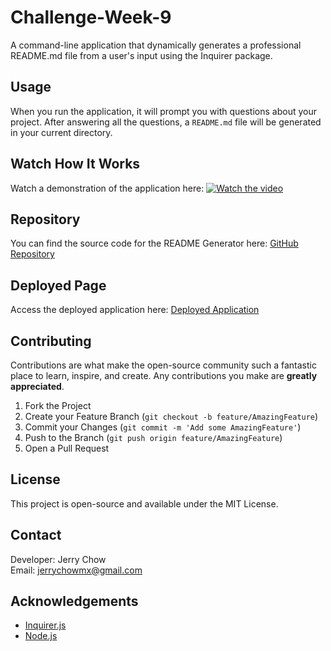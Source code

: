 # Challenge-Week-9
A command-line application that dynamically generates a professional README.md file from a user's input using the Inquirer package.


## Usage

When you run the application, it will prompt you with questions about your project. After answering all the questions, a `README.md` file will be generated in your current directory.

## Watch How It Works

Watch a demonstration of the application here:
[![Watch the video](https://watch.screencastify.com/v/cn93OyK5dfVvIycHBKxN)](https://watch.screencastify.com/v/cn93OyK5dfVvIycHBKxN)

## Repository

You can find the source code for the README Generator here:
[GitHub Repository](https://github.com/JerryChowMX/Challenge-Week-9)

## Deployed Page

Access the deployed application here:
[Deployed Application](https://jerrychowmx.github.io/Challenge-Week-9/)

## Contributing

Contributions are what make the open-source community such a fantastic place to learn, inspire, and create. Any contributions you make are **greatly appreciated**.

1. Fork the Project
2. Create your Feature Branch (`git checkout -b feature/AmazingFeature`)
3. Commit your Changes (`git commit -m 'Add some AmazingFeature'`)
4. Push to the Branch (`git push origin feature/AmazingFeature`)
5. Open a Pull Request

## License

This project is open-source and available under the MIT License.

## Contact

Developer: Jerry Chow  
Email: jerrychowmx@gmail.com

## Acknowledgements

- [Inquirer.js](https://www.npmjs.com/package/inquirer)
- [Node.js](https://nodejs.org/)

